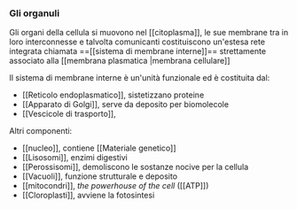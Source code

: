 ### Gli organuli
Gli organi della cellula si muovono nel [[citoplasma]], le sue membrane tra in loro interconnesse e talvolta comunicanti costituiscono un'estesa rete integrata chiamata ==[[sistema di membrane interne]]== strettamente associato alla [[membrana plasmatica |membrana cellulare]] 

Il sistema di membrane interne è un'unità funzionale ed è costituita dal:
* [[Reticolo endoplasmatico]],	sistetizzano proteine
* [[Apparato di Golgi]], serve da deposito per biomolecole
* [[Vescicole di trasporto]],

 Altri componenti:
* [[nucleo]], contiene [[Materiale genetico]]
* [[Lisosomi]], enzimi digestivi
* [[Perossisomi]], demoliscono le sostanze nocive per la cellula
* [[Vacuoli]], funzione strutturale e deposito
* [[mitocondri]], _the powerhouse of the cell_ ([[ATP]])
* [[Cloroplasti]], avviene la fotosintesi